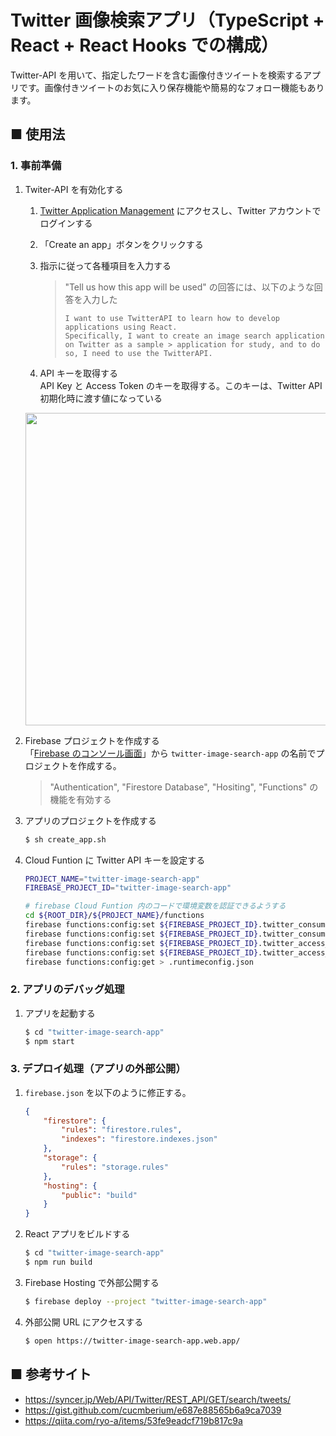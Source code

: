 # Twitter 画像検索アプリ（TypeScript + React + React Hooks での構成）

Twitter-API を用いて、指定したワードを含む画像付きツイートを検索するアプリです。画像付きツイートのお気に入り保存機能や簡易的なフォロー機能もあります。

## ■ 使用法

### 1. 事前準備

1. Twiter-API を有効化する<br>
    1. [Twitter Application Management](https://developer.twitter.com/en/apps) にアクセスし、Twitter アカウントでログインする<br>
    1. 「Create an app」ボタンをクリックする<br>
    1. 指示に従って各種項目を入力する<br>
        > "Tell us how this app will be used" の回答には、以下のような回答を入力した
        > ```
        > I want to use TwitterAPI to learn how to develop applications using React.
        > Specifically, I want to create an image search application on Twitter as a sample > application for study, and to do so, I need to use the TwitterAPI.
        > ```

    1. API キーを取得する<br>
      API Key と Access Token のキーを取得する。このキーは、Twitter API 初期化時に渡す値になっている
      <img src="https://user-images.githubusercontent.com/25688193/141665748-3ca3a280-eb78-49e8-b33f-28a1ff28f0c3.png" width=500 />

1. Firebase プロジェクトを作成する<br>
    「[Firebase のコンソール画面](https://console.firebase.google.com/?hl=ja)」から `twitter-image-search-app` の名前でプロジェクトを作成する。<br>

    > "Authentication", "Firestore Database", "Hositing", "Functions" の機能を有効する

1. アプリのプロジェクトを作成する<br>
    ```sh
    $ sh create_app.sh
    ```
  
1. Cloud Funtion に Twitter API キーを設定する<br>
    ```sh
    PROJECT_NAME="twitter-image-search-app"
    FIREBASE_PROJECT_ID="twitter-image-search-app"

    # firebase Cloud Funtion 内のコードで環境変数を認証できるようする
    cd ${ROOT_DIR}/${PROJECT_NAME}/functions
    firebase functions:config:set ${FIREBASE_PROJECT_ID}.twitter_consumer_key=${twitter_consumer_key}
    firebase functions:config:set ${FIREBASE_PROJECT_ID}.twitter_consumer_secret=${twitter_consumer_secret}
    firebase functions:config:set ${FIREBASE_PROJECT_ID}.twitter_access_token_key=${twitter_access_token_key}
    firebase functions:config:set ${FIREBASE_PROJECT_ID}.twitter_access_secret=${twitter_access_secret}
    firebase functions:config:get > .runtimeconfig.json
    ```

### 2. アプリのデバッグ処理

1. アプリを起動する<br>
    ```sh
    $ cd "twitter-image-search-app"
    $ npm start
    ```

### 3. デプロイ処理（アプリの外部公開）

1. `firebase.json` を以下のように修正する。
    ```json
    {
        "firestore": {
            "rules": "firestore.rules",
            "indexes": "firestore.indexes.json"
        },
        "storage": {
            "rules": "storage.rules"
        },
        "hosting": {
            "public": "build"
        }
    }
    ```

1. React アプリをビルドする<br>
    ```sh
    $ cd "twitter-image-search-app"
    $ npm run build
    ```

1. Firebase Hosting で外部公開する<br>
    ```sh
    $ firebase deploy --project "twitter-image-search-app"
    ```

1. 外部公開 URL にアクセスする
    ```sh
    $ open https://twitter-image-search-app.web.app/
    ```

## ■ 参考サイト

- https://syncer.jp/Web/API/Twitter/REST_API/GET/search/tweets/
- https://gist.github.com/cucmberium/e687e88565b6a9ca7039
- https://qiita.com/ryo-a/items/53fe9eadcf719b817c9a
